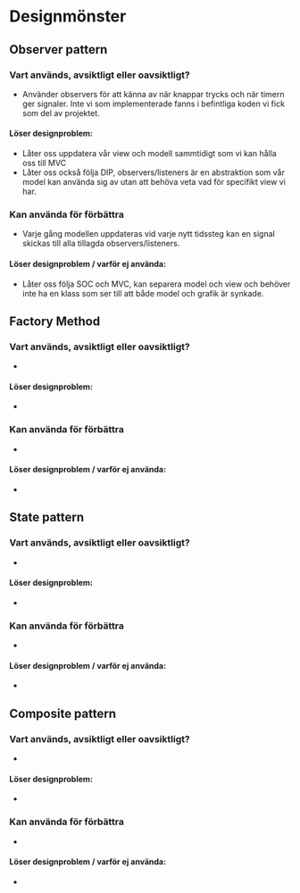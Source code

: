 # Designmönster
## Observer pattern
### Vart används, avsiktligt eller oavsiktligt?
- Använder observers för att känna av när knappar trycks och när timern ger signaler. Inte vi som implementerade fanns i befintliga koden vi fick som del av projektet. 

#### Löser designproblem:
- Låter oss uppdatera vår view och modell sammtidigt som vi kan hålla oss till MVC
- Låter oss också följa DIP, observers/listeners är en abstraktion som vår model kan använda sig av utan att behöva veta vad för specifikt view vi har. 

### Kan använda för förbättra
- Varje gång modellen uppdateras vid varje nytt tidssteg kan en signal skickas till alla tillagda observers/listeners. 

#### Löser designproblem / varför ej använda:
- Låter oss följa SOC och MVC, kan separera model och view och behöver inte ha en klass som ser till att både model och grafik är synkade.


## Factory Method
### Vart används, avsiktligt eller oavsiktligt?
- 

#### Löser designproblem:
- 

### Kan använda för förbättra
- 

#### Löser designproblem / varför ej använda:
- 



## State pattern
### Vart används, avsiktligt eller oavsiktligt?
- 

#### Löser designproblem:
- 

### Kan använda för förbättra
- 

#### Löser designproblem / varför ej använda:
- 



## Composite pattern
### Vart används, avsiktligt eller oavsiktligt?
- 

#### Löser designproblem:
- 

### Kan använda för förbättra
- 

#### Löser designproblem / varför ej använda:
- 



